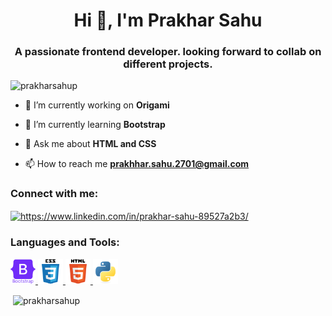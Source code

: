 <h1 align="center">Hi 👋, I'm Prakhar Sahu</h1>
<h3 align="center">A passionate frontend developer. looking forward to collab on different projects.</h3>

<p align="left"> <img src="https://komarev.com/ghpvc/?username=prakharsahup&label=Profile%20views&color=0e75b6&style=flat" alt="prakharsahup" /> </p>

- 🔭 I’m currently working on **Origami**

- 🌱 I’m currently learning **Bootstrap**

- 💬 Ask me about **HTML and CSS**

- 📫 How to reach me **prakhhar.sahu.2701@gmail.com**

<h3 align="left">Connect with me:</h3>
<p align="left">
<a href="https://linkedin.com/in/https://www.linkedin.com/in/prakhar-sahu-89527a2b3/" target="blank"><img align="center" src="https://raw.githubusercontent.com/rahuldkjain/github-profile-readme-generator/master/src/images/icons/Social/linked-in-alt.svg" alt="https://www.linkedin.com/in/prakhar-sahu-89527a2b3/" height="30" width="40" /></a>
</p>

<h3 align="left">Languages and Tools:</h3>
<p align="left"> <a href="https://getbootstrap.com" target="_blank" rel="noreferrer"> <img src="https://raw.githubusercontent.com/devicons/devicon/master/icons/bootstrap/bootstrap-plain-wordmark.svg" alt="bootstrap" width="40" height="40"/> </a> <a href="https://www.w3schools.com/css/" target="_blank" rel="noreferrer"> <img src="https://raw.githubusercontent.com/devicons/devicon/master/icons/css3/css3-original-wordmark.svg" alt="css3" width="40" height="40"/> </a> <a href="https://www.w3.org/html/" target="_blank" rel="noreferrer"> <img src="https://raw.githubusercontent.com/devicons/devicon/master/icons/html5/html5-original-wordmark.svg" alt="html5" width="40" height="40"/> </a> <a href="https://www.python.org" target="_blank" rel="noreferrer"> <img src="https://raw.githubusercontent.com/devicons/devicon/master/icons/python/python-original.svg" alt="python" width="40" height="40"/> </a> </p>

<p>&nbsp;<img align="center" src="https://github-readme-stats.vercel.app/api?username=prakharsahup&show_icons=true&locale=en" alt="prakharsahup" /></p>
